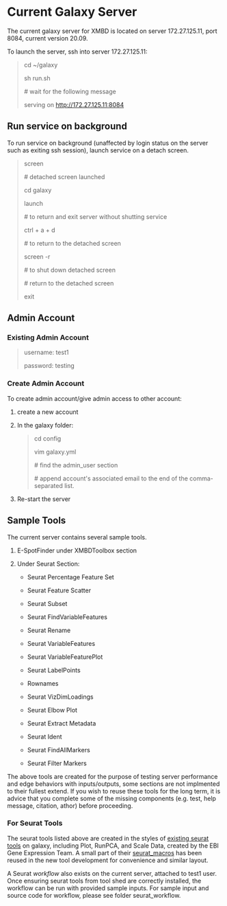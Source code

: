 # Current Galaxy Server 

The current galaxy server for XMBD is located on server 172.27.125.11, port 8084, current version 20.09. 

To launch the server, ssh into server 172.27.125.11: 

> cd ~/galaxy
>
> sh run.sh 
>
> \# wait for the following message 
> 
> serving on http://172.27.125.11:8084

## Run service on background 
To run service on background (unaffected by login status on the server such as exiting ssh session), launch service on a detach screen. 

> screen
>
> \# detached screen launched
>
> cd galaxy
>
> launch
>
> \# to return and exit server without shutting service
>
> ctrl + a + d
>
> \# to return to the detached screen
>
> screen -r
>
> \# to shut down detached screen
>
> \# return to the detached screen
>
> exit
## Admin Account 
### Existing Admin Account 
> username: test1
>
> password: testing

### Create Admin Account 
To create admin account/give admin access to other account: 

1. create a new account 
2. In the galaxy folder: 

    > cd config 
    >
    > vim galaxy.yml
    >
    >\# find the admin_user section
    >
    >\# append account's associated email to the end of the comma-separated list.
3. Re-start the server 


## Sample Tools

The current server contains several sample tools.

1. E-SpotFinder under XMBDToolbox section

2. Under Seurat Section: 

    * Seurat Percentage Feature Set

    * Seurat Feature Scatter

    * Seurat Subset 

    * Seurat FindVariableFeatures 

    * Seurat Rename 

    * Seurat VariableFeatures 

    * Seurat VariableFeaturePlot

    * Seurat LabelPoints 

    * Rownames 

    * Seurat VizDimLoadings 

    * Seurat Elbow Plot 

    * Seurat Extract Metadata 

    * Seurat Ident 

    * Seurat FindAllMarkers 

    * Seurat Filter Markers 

The above tools are created for the purpose of testing server performance and edge behaviors with inputs/outputs, some sections are not implmented to their fullest extend. If you wish to reuse these tools for the long term, it is advice that you complete some of the missing components (e.g. test, help message, citation, athor) before proceeding. 

### For Seurat Tools
The seurat tools listed above are created in the styles of [existing seurat tools](https://github.com/ebi-gene-expression-group/container-galaxy-sc-tertiary/tree/main/tools/tertiary-analysis/seurat) on galaxy, including Plot, RunPCA, and Scale Data, created by the EBI Gene Expression Team. A small part of their  [seurat_macros](https://github.com/ebi-gene-expression-group/container-galaxy-sc-tertiary/blob/main/tools/tertiary-analysis/seurat/seurat_macros.xml) has been reused in the new tool development for convenience and similar layout. 

A Seurat *workflow* also exists on the current server, attached to test1 user. Once ensuring seurat tools from tool shed are correctly installed, the workflow can be run with provided sample inputs. For sample input and source code for workflow, please see folder seurat_workflow.






